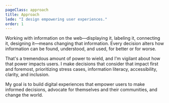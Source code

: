 ```yaml
---
pageClass: approach
title: Approach
lede: "I design empowering user experiences."
order: 1
---
```


Working with information on the web—displaying it, labeling it, connecting it, designing it—means changing that information. Every decision alters how information can be found, understood, and used, for better or for worse.

That's a tremendous amount of power to wield, and I'm vigilant about how that power impacts users. I make decisions that consider that impact first and foremost, prioritizing stress cases, information literacy, accessibility, clarity, and inclusion.

My goal is to build digital experiences that empower users to make informed decisions, advocate for themselves and their communities, and change the world.


